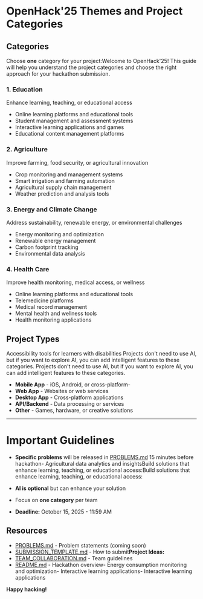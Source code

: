 # OpenHack'25 Themes and Project Categories
## Categories
Choose **one** category for your project:Welcome to OpenHack'25! This guide will help you understand the project categories and choose the right approach for your hackathon submission.

### 1. Education
Enhance learning, teaching, or educational access
- Online learning platforms and educational tools
- Student management and assessment systems
- Interactive learning applications and games
- Educational content management platforms


### 2. Agriculture

Improve farming, food security, or agricultural innovation
- Crop monitoring and management systems
- Smart irrigation and farming automation
- Agricultural supply chain management
- Weather prediction and analysis tools

### 3. Energy and Climate Change

Address sustainability, renewable energy, or environmental challenges

- Energy monitoring and optimization
- Renewable energy management
- Carbon footprint tracking
- Environmental data analysis

### 4. Health Care

Improve health monitoring, medical access, or wellness

- Online learning platforms and educational tools
- Telemedicine platforms
- Medical record management
- Mental health and wellness tools
- Health monitoring applications

## Project Types
Accessibility tools for learners with disabilities
Projects don't need to use AI, but if you want to explore AI, you can add intelligent features to these categories.
Projects don't need to use AI, but if you want to explore AI, you can add intelligent features to these categories.

- **Mobile App** - iOS, Android, or cross-platform- 
- **Web App** - Websites or web services
- **Desktop App** - Cross-platform applications
- **API/Backend** - Data processing or services
- **Other** - Games, hardware, or creative solutions

---

# Important Guidelines
- **Specific problems** will be released in [PROBLEMS.md](./PROBLEMS.md) 15 minutes before hackathon- Agricultural data analytics and insightsBuild solutions that enhance learning, teaching, or educational access:Build solutions that enhance learning, teaching, or educational access:

- **AI is optional** but can enhance your solution
- Focus on **one category** per team
- **Deadline:** October 15, 2025 - 11:59 AM


## Resources
- [PROBLEMS.md](./PROBLEMS.md) - Problem statements (coming soon)
- [SUBMISSION_TEMPLATE.md](./SUBMISSION_TEMPLATE.md) - How to submit**Project Ideas:**
- [TEAM_COLLABORATION.md](./TEAM_COLLABORATION.md) - Team guidelines
- [README.md](./README.md) - Hackathon overview- Energy consumption monitoring and optimization- Interactive learning applications- Interactive learning applications

**Happy hacking!**